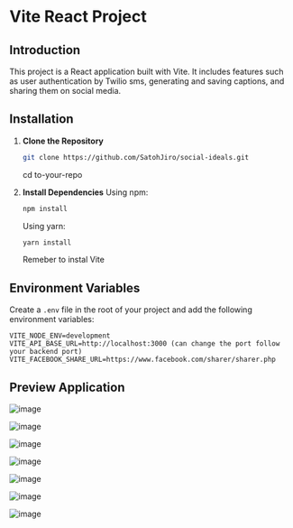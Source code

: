 # Vite React Project

## Introduction

This project is a React application built with Vite. It includes features such as user authentication by Twilio sms, generating and saving captions, and sharing them on social media.

## Installation

1. **Clone the Repository**
    ```bash
    git clone https://github.com/SatohJiro/social-ideals.git
    ```
   cd to-your-repo

2. **Install Dependencies**
    Using npm:
    ```bash
    npm install
    ```
    Using yarn:
    ```bash
    yarn install
    ```
    
    Remeber to instal Vite
   
## Environment Variables

Create a `.env` file in the root of your project and add the following environment variables:

```plaintext
VITE_NODE_ENV=development
VITE_API_BASE_URL=http://localhost:3000 (can change the port follow your backend port)
VITE_FACEBOOK_SHARE_URL=https://www.facebook.com/sharer/sharer.php
```

## Preview Application

![image](https://github.com/user-attachments/assets/ef47d291-e699-4e70-a23a-5aed50a759fa)

![image](https://github.com/user-attachments/assets/7fc67656-1d2e-4e89-adb7-70f1e9ab78a7)

![image](https://github.com/user-attachments/assets/6aa0ed0e-ee37-4789-98ab-3cb55eab4d16)

![image](https://github.com/user-attachments/assets/7ebc7e4b-45d5-45a2-9f61-3a203e8fd09d)

![image](https://github.com/user-attachments/assets/1fffc2de-bea6-4425-ac1d-05e5c6b20f8b)

![image](https://github.com/user-attachments/assets/0e760b68-e9d5-4088-a623-06b63093a408)

![image](https://github.com/user-attachments/assets/ac031e48-9cdb-4cd1-affa-d8c79ebef88d)





